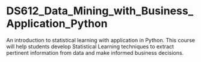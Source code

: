 # DS612_Data_Mining_with_Business_Application_Python
An introduction to statistical learning with application in Python.  This course will help students develop Statistical Learning techniques to extract pertinent information from data and make informed business decisions.
